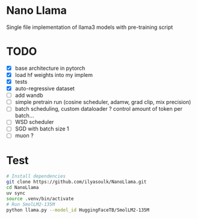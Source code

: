 # Nano Llama

Single file implementation of llama3 models with pre-training script


# TODO

- [x] base architecture in pytorch
- [x] load hf weights into my implem
- [x] tests
- [x] auto-regressive dataset
- [ ] add wandb
- [ ] simple pretrain run (cosine scheduler, adamw, grad clip, mix precision)
- [ ] batch scheduling, custom dataloader ? control amount of token per batch...
- [ ] WSD scheduler
- [ ] SGD with batch size 1
- [ ] muon ?

# Test

```sh
# Install dependencies
git clone https://github.com/ilyasoulk/NanoLlama.git
cd NanoLlama
uv sync
source .venv/bin/activate
# Run SmolLM2-135M
python llama.py --model_id HuggingFaceTB/SmolLM2-135M
```
